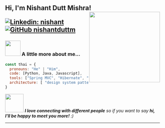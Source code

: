 <h2> Hi, I'm Nishant Dutt Mishra!
<img align='right' src="https://cdna.artstation.com/p/assets/images/images/029/075/126/large/soumik-choudhury-berlin.jpg?1596388689&dl=1" width="230">
</em></p>

[![Linkedin: nishant](https://img.shields.io/badge/-nishant-blue?style=flat-square&logo=Linkedin&logoColor=white&link=https://www.linkedin.com/in/nishant-dutt-mishra/)](https://www.linkedin.com/in/nishant-dutt-mishra/)
[![GitHub nishantduttm](https://img.shields.io/github/followers/thaiane?label=follow&style=social)](https://github.com/nishantduttm)


### <img src="https://media.giphy.com/media/VgCDAzcKvsR6OM0uWg/giphy.gif" width="50"> A little more about me...  

```javascript
const thai = {
  pronouns: "He" | "Him",
  code: [Python, Java, Javascript],
  tools: ["Spring MVC", "Hibernate", "Springboot"],
  architecture: [ "design system pattern"],
}
```

<img src="https://media.giphy.com/media/LnQjpWaON8nhr21vNW/giphy.gif" width="60"> <em><b>I love connecting with different people</b> so if you want to say <b>hi, I'll be happy to meet you more!</b> :)</em>

---
